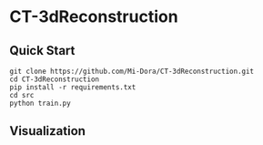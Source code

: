 # CT-3dReconstruction

## Quick Start

```shell
git clone https://github.com/Mi-Dora/CT-3dReconstruction.git
cd CT-3dReconstruction
pip install -r requirements.txt
cd src
python train.py
```

## Visualization

